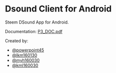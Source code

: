 
# Dsound Client for Android
Steem DSound App for Android.

Documentation:
[P3_DOC.pdf](https://github.com/lkm160130/3354-BaconPower/blob/master/P3_DOC.pdf)

Created by:
 - [@powerpoint45]( https://github.com/powerpoint45)
 - [@lkm160130]( https://github.com/lkm160130)
 - [@myh160030]( https://github.com/myh160030)
 - [@kml160030]( https://github.com/kml160030)
